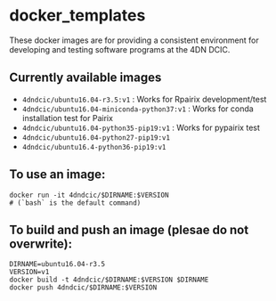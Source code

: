 # docker_templates
These docker images are for providing a consistent environment for developing and testing software programs at the 4DN DCIC.

## Currently available images
* `4dndcic/ubuntu16.04-r3.5:v1` : Works for Rpairix development/test
* `4dndcic/ubuntu16.04-miniconda-python37:v1` : Works for conda installation test for Pairix
* `4dndcic/ubuntu16.04-python35-pip19:v1` : Works for pypairix test
* `4dndcic/ubuntu16.04-python27-pip19:v1`
* `4dndcic/ubuntu16.4-python36-pip19:v1`

## To use an image:
```
docker run -it 4dndcic/$DIRNAME:$VERSION
# (`bash` is the default command)
```

## To build and push an image (plesae do not overwrite):
```
DIRNAME=ubuntu16.04-r3.5
VERSION=v1
docker build -t 4dndcic/$DIRNAME:$VERSION $DIRNAME
docker push 4dndcic/$DIRNAME:$VERSION
```
